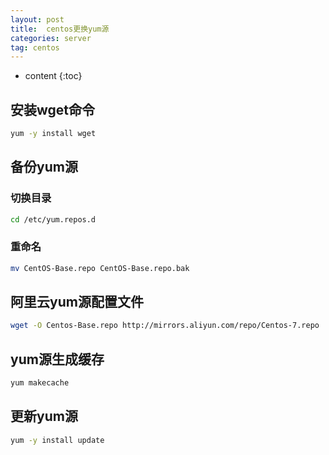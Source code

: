 ```yaml
---
layout: post
title:  centos更换yum源
categories: server
tag: centos
---
```



* content
{:toc}


## 安装wget命令

```sh
yum -y install wget
```

## 备份yum源

### 切换目录

```sh
cd /etc/yum.repos.d
```

### 重命名

```sh
mv CentOS-Base.repo CentOS-Base.repo.bak
```

## 阿里云yum源配置文件

```sh
wget -O Centos-Base.repo http://mirrors.aliyun.com/repo/Centos-7.repo
```

## yum源生成缓存

```sh
yum makecache
```

## 更新yum源

```sh
yum -y install update
```